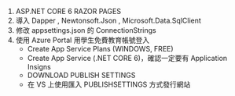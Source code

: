 1. ASP.NET CORE 6 RAZOR PAGES
1. 導入 Dapper , Newtonsoft.Json , Microsoft.Data.SqlClient
1. 修改 appsettings.json 的 ConnectionStrings
2. 使用 Azure Portal 用學生免費教育帳號登入  
   * Create App Service Plans (WINDOWS, FREE)
   * Create App Service (.NET CORE 6)，確認一定要有 Application Insigns
   * DOWNLOAD PUBLISH SETTINGS
   * 在 VS 上使用匯入 PUBLISHSETTINGS 方式發行網站
  
